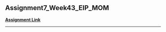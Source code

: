 ## Assignment7_Week43_EIP_MOM
**[Assignment Link](https://datsoftlyngby.github.io/soft2020fall/resources/277a82e0-MOM-Exercises.pdf)**  
***
